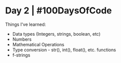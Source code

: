 # Day 2 | #100DaysOfCode
Things I've learned:
- Data types (Integers, strings, boolean, etc)
- Numbers
- Mathematical Operations
- Type conversion - str(), int(), float(), etc. functions
- f-strings